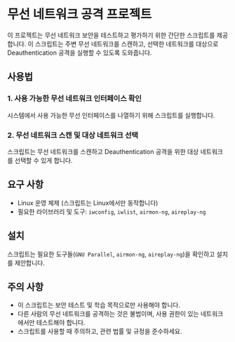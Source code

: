 # 무선 네트워크 공격 프로젝트

이 프로젝트는 무선 네트워크 보안을 테스트하고 평가하기 위한 간단한 스크립트를 제공합니다. 이 스크립트는 주변 무선 네트워크를 스캔하고, 선택한 네트워크를 대상으로 Deauthentication 공격을 실행할 수 있도록 도와줍니다.

## 사용법

### 1. 사용 가능한 무선 네트워크 인터페이스 확인
시스템에서 사용 가능한 무선 인터페이스를 나열하기 위해 스크립트를 실행합니다.

### 2. 무선 네트워크 스캔 및 대상 네트워크 선택
스크립트는 무선 네트워크를 스캔하고 Deauthentication 공격을 위한 대상 네트워크를 선택할 수 있게 합니다.

## 요구 사항

- Linux 운영 체제 (스크립트는 Linux에서만 동작합니다)
- 필요한 라이브러리 및 도구: `iwconfig`, `iwlist`, `airmon-ng`, `aireplay-ng`

## 설치

스크립트는 필요한 도구들(`GNU Parallel`, `airmon-ng`, `aireplay-ng`)을 확인하고 설치를 제안합니다.

## 주의 사항

- 이 스크립트는 보안 테스트 및 학습 목적으로만 사용해야 합니다.
- 다른 사람의 무선 네트워크를 공격하는 것은 불법이며, 사용 권한이 있는 네트워크에서만 테스트해야 합니다.
- 스크립트를 사용할 때 주의하고, 관련 법률 및 규정을 준수하세요.

